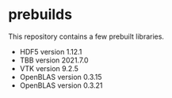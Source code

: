 # prebuilds

This repository contains a few prebuilt libraries.

- HDF5 version 1.12.1
- TBB version 2021.7.0
- VTK version 9.2.5
- OpenBLAS version 0.3.15
- OpenBLAS version 0.3.21
